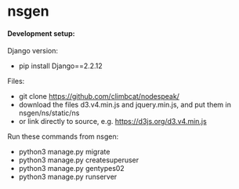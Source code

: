 # nsgen

#### Development setup:

Django version:
- pip install Django==2.2.12

Files:
- git clone https://github.com/climbcat/nodespeak/
- download the files d3.v4.min.js and jquery.min.js, and put them in nsgen/ns/static/ns
- or link directly to source, e.g. https://d3js.org/d3.v4.min.js

Run these commands from nsgen:
- python3 manage.py migrate
- python3 manage.py createsuperuser
- python3 manage.py gentypes02
- python3 manage.py runserver
